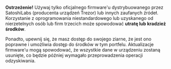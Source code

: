 **Ostrzeżenie!** Używaj tylko oficjalnego firmware'u dystrybuowanego przez SatoshiLabs (producenta urządzeń Trezor) lub innych zaufanych źródeł. Korzystanie z oprogramowania niestandardowego
lub uzyskanego od nierzetelnych osób lub firm trzecich może spowodować **utratę
lub kradzież środków**.

Ponadto, upewnij się, że masz dostęp do swojego ziarne, że jest ono poprawne i 
umożliwia dostęp do środków w tym portfelu. Aktualizacje firmware'u mogą spowodować, że wszystkie dane
w urządzeniu zostaną usunięte, co będzie później wymagało przeprowadzenia operacji odzyskiwania.
